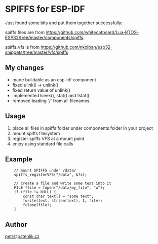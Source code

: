 SPIFFS for ESP-IDF
==================

Just found some bits and put them together successfully:

spiffs files are from https://github.com/whitecatboard/Lua-RTOS-ESP32/tree/master/components/spiffs

spiffs_vfs is from https://github.com/nkolban/esp32-snippets/tree/master/vfs/spiffs

My changes
----------
* made buildable as an esp-idf component
* fixed ulink() -> unlink()
* fixed return value of unlink()
* implemented lseek(), stat() and fstat()
* removed leading '/' from all filenames

Usage
-----

1. place all files in spiffs folder under components folder in your project
2. mount spiffs filesystem
3. register spiffs VFS at a mount point
4. enjoy using standard file calls

Example
-------
```
    // mount SPIFFS under /data/
    spiffs_registerVFS("/data", &fs);

    // create a file and write some text into it
    FILE *file = fopen("/data/my_file", "w");
    if (file != NULL) {
        const char text[] = "some text";
        fwrite(text, strlen(text), 1, file);
        fclose(file);
    }
```

Author
------
petr@pstehlik.cz
